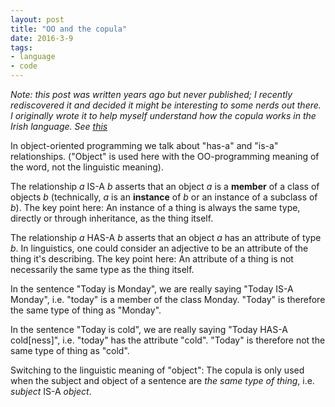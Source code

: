 ```yaml
---
layout: post
title: "OO and the copula"
date: 2016-3-9
tags:
- language
- code
---
```

_Note: this post was written years ago but never published; I recently rediscovered it and decided it might be interesting to some nerds out there. I originally wrote it to help myself understand how the copula works in the Irish language. See [this](https://en.wikipedia.org/wiki/Copula_(linguistics)#Irish)_

In object-oriented programming we talk about "has-a" and "is-a" relationships. ("Object" is used here with the OO-programming meaning of the word, not the linguistic meaning). 

The relationship _a_ IS-A _b_ asserts that an object _a_ is a **member** of a class of objects _b_ (technically, _a_ is an **instance** of _b_ or an instance of a subclass of _b_). 
The key point here: An instance of a thing is always the same type, directly or through inheritance, as the thing itself.

The relationship _a_ HAS-A _b_ asserts that an object _a_ has an attribute of type _b_. In linguistics, one could consider an adjective to be an attribute of the thing it's describing. 
The key point here: An attribute of a thing is not necessarily the same type as the thing itself.

In the sentence "Today is Monday", we are really saying "Today IS-A Monday", i.e. "today" is a member of the class Monday. "Today" is therefore the same type of thing as "Monday".

In the sentence "Today is cold", we are really saying "Today HAS-A cold[ness]", i.e. "today" has the attribute "cold". "Today" is therefore not the same type of thing as "cold".

Switching to the linguistic meaning of "object":
The copula is only used when the subject and object of a sentence are _the same type of thing_, i.e. _subject_ IS-A _object_.
